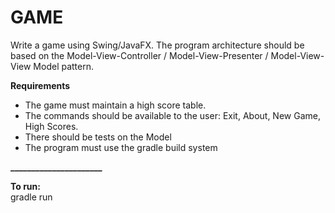 # GAME  

Write a game using Swing/JavaFX. The program architecture should be based on the Model-View-Controller / Model-View-Presenter / Model-View-View Model pattern.

**Requirements**

*  The game must maintain a high score table.
*  The commands should be available to the user: Exit, About, New Game, High Scores.
*  There should be tests on the Model
*  The program must use the gradle build system

**______________________**  

**To run:**  
gradle run
